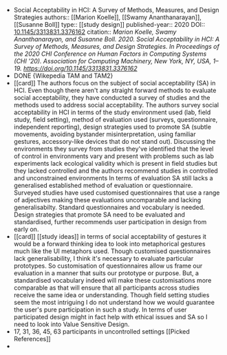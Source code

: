 - Social Acceptability in HCI: A Survey of Methods, Measures, and Design Strategies
  authors:: [[Marion Koelle]], [[Swamy Ananthanarayan]], [[Susanne Boll]]
  type:: [[study design]]
  published-year:: 2020
  DOI:: [10.1145/3313831.3376162](http://dx.doi.org/10.1145/3313831.3376162) 
  citation:: *Marion Koelle, Swamy Ananthanarayan, and Susanne Boll. 2020. Social Acceptability in HCI: A Survey of Methods, Measures, and Design Strategies. In Proceedings of the 2020 CHI Conference on Human Factors in Computing Systems (CHI '20). Association for Computing Machinery, New York, NY, USA, 1–19. https://doi.org/10.1145/3313831.3376162*
- DONE {Wikepedia TAM and TAM2}
- [[card]] The authors focus on the subject of social acceptability (SA) in HCI. Even though there aren't any straight forward methods to evaluate social acceptability, they have conducted a survey of studies and the methods used to address social acceptability. The authors survey social acceptability in HCI in terms of the study environment used (lab, field study, field setting), method of evaluation used (surveys, questionnaire, independent reporting), design strategies used to promote SA (subtle movements, avoiding bystander misinterpretation, using familiar gestures, accessory-like devices that do not stand out).
  Discussing the environments they survey from studies they've identified that the level of control in  environments vary and present with problems such as lab experiments lack ecological validity which is present in field studies but they lacked controlled and the authors recommend studies in controlled and unconstrained environments
  In terms of evaluation SA still lacks a generalised established method of evaluation or questionnaire. Surveyed studies have used customised questionnaires that use a range of adjectives making these evaluations uncomparable and lacking generalisabilty. Standard questionnaires and vocabulary is needed.
  Design strategies that promote SA need to be evaluated and standardised, further recommends user participation in design from early on.
- [[card]] [[study ideas]] in terms of social acceptability of gestures it would be a forward thinking idea to look into metaphorical gestures much like the UI metaphors used.
  Though customised questionnaires lack generalisability, I think it's necessary to evaluate particular prototypes. So customisation of questionnaires allow us frame our evaluation in a manner that suits our prototype or purpose. But, a standardised vocabulary indeed will make these customisations more comparable as that will ensure that all participants across studies receive the same idea or understanding.
  Though field setting studies seem the most intriguing I do not understand how we would guarantee the user's pure participation in such a study.
  In terms of user participated design might in fact help with ethical issues and SA so I need to look into Value Sensitive Design.
- 17, 31, 36, 45, 63 participants in uncontrolled settings [[Picked References]]
-